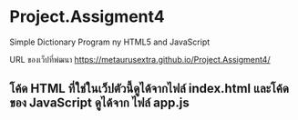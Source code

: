 # Project.Assigment4
Simple Dictionary Program ny HTML5 and JavaScript

URL ของเว็ปที่พํฒนา
https://metaurusextra.github.io/Project.Assigment4/


## โค้ด HTML ที่ใช่ในเว็ปตัวนี้ดูได้จากไฟล์ index.html และโค้ดของ JavaScript ดูได้จาก ไฟล์ app.js
